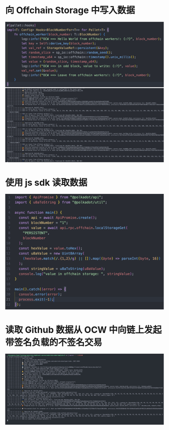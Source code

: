 # 向 Offchain Storage 中写入数据

![写入数据](images/1.jpg)
![写入数据](images/2.jpg)

# 使用 js sdk 读取数据

![读取数据](images/3.jpg)

# 读取 Github 数据从 OCW 中向链上发起带签名负载的不签名交易

![ocw](images/4.jpg)
